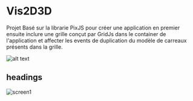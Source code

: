# Vis2D3D
Projet Basé sur la librarie PixJS pour créer une application en premier ensuite inclure une grille conçut par GridJs dans le container de l'application et affecter les events de duplication du modèle de carreaux présents dans la grille.

![alt text](https://ibb.co/n8Tx63M)

## headings

![screen1](https://user-images.githubusercontent.com/45941976/122078761-1ce32400-cdfd-11eb-878d-e8db62291083.png)
